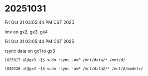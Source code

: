 # 20251031

Fri Oct 31 03:05:44 PM CST 2025

lmv on gx2, gx3, gx4

Fri Oct 31 03:05:44 PM CST 2025

rsync data on gx1 to gx3
```
[025817 al@gx3 ~]$ sudo rsync -avP /mnt/data/* /mnt/d/
```
```
[030226 al@gx3 ~]$ sudo rsync -avP /mnt/data2/* /mnt/d/models/
```
